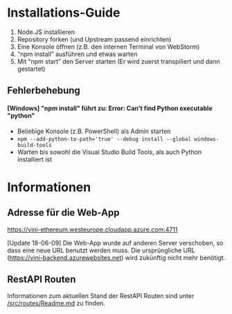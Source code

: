 # Installations-Guide

1. Node.JS installieren
2. Repository forken (und Upstream passend einrichten)
3. Eine Konsole öffnen (z.B. den internen Terminal von WebStorm)
4. “npm install” ausführen und etwas warten
5. Mit “npm start” den Server starten (Er wird zuerst transpiliert und dann gestartet)

## Fehlerbehebung

#### [Windows] "npm install" führt zu: Error: Can't find Python executable "python"

- Beliebige Konsole (z.B. PowerShell) als Admin starten
- ```npm --add-python-to-path='true' --debug install --global windows-build-tools```
- Warten bis sowohl die Visual Studio Build Tools, als auch Python installiert ist

# Informationen

## Adresse für die Web-App

https://vini-ethereum.westeurope.cloudapp.azure.com:4711

[Update 18-06-09] Die Web-App wurde auf anderen Server verschoben, so dass eine neue URL benutzt werden muss. Die
ursprüngliche URL (https://vini-backend.azurewebsites.net) wird zukünftig nicht mehr benötigt.

## RestAPI Routen

Informationen zum aktuellen Stand der RestAPI Routen sind unter [/src/routes/Readme.md](https://github.com/SGSE18/VINI-backend/tree/master/src/routes/ReadMe.md) zu finden.